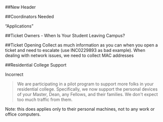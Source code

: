##New Header

##Coordinators Needed

“Applications”

##Ticket Owners - When Is Your Student Leaving Campus?


##Ticket Opening
Collect as much information as you can when you open a ticket and need to escalate (use INC0229893 as bad example). When dealing with network issues, we need to collect MAC addresses

##Residential College Support

Incorrect
>We are participating in a pilot program to support more folks in your residential college. Specifically, we now support the personal devices of your Master, Dean, any Fellows, and their families. We don't expect too much traffic from them.

Note: this does applies only to their personal machines, not to any work or office computers.